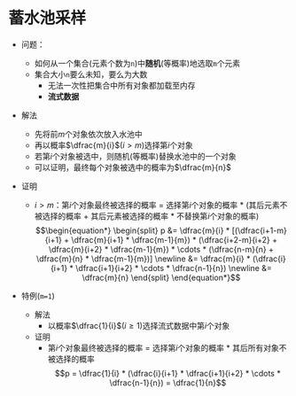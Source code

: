 # 蓄水池采样

* 问题：
  * 如何从一个集合(元素个数为`n`)中**随机**(等概率)地选取`m`个元素
  * 集合大小`n`要么未知，要么为大数
    * 无法一次性把集合中所有对象都加载至内存
    * **流式数据**
* 解法
  * 先将前$m$个对象依次放入水池中
  * 再以概率$\dfrac{m}{i}$($i > m$)选择第$i$个对象
  * 若第$i$个对象被选中，则随机(等概率)替换水池中的一个对象
  * 可以证明，最终每个对象被选中的概率为$\dfrac{m}{n}$
* 证明
  * $i > m$：第$i$个对象最终被选择的概率 = 选择第$i$个对象的概率 * (其后元素不被选择的概率 + 其后元素被选择的概率 * 不替换第$i$个对象的概率)  
$$\begin{equation*} \begin{split} 
p &= \dfrac{m}{i} * [(\dfrac{i+1-m}{i+1} + \dfrac{m}{i+1} * \dfrac{m-1}{m}) * (\dfrac{i+2-m}{i+2} + \dfrac{m}{i+2} * \dfrac{m-1}{m}) * \cdots * (\dfrac{n-m}{n} + \dfrac{m}{n} * \dfrac{m-1}{m})] \newline
&= \dfrac{m}{i} * (\dfrac{i}{i+1} * \dfrac{i+1}{i+2} * \cdots * \dfrac{n-1}{n}) \newline
&= \dfrac{m}{n} 
\end{split} \end{equation*}$$

* 特例(`m=1`)
  * 解法
    * 以概率$\dfrac{1}{i}$($i \geq 1$)选择流式数据中第$i$个对象
  * 证明
    * 第$i$个对象最终被选择的概率 = 选择第$i$个对象的概率 * 其后所有对象不被选择的概率
    $$p = \dfrac{1}{i} * (\dfrac{i}{i+1} * \dfrac{i+1}{i+2} * \cdots * \dfrac{n-1}{n}) = \dfrac{1}{n}$$
